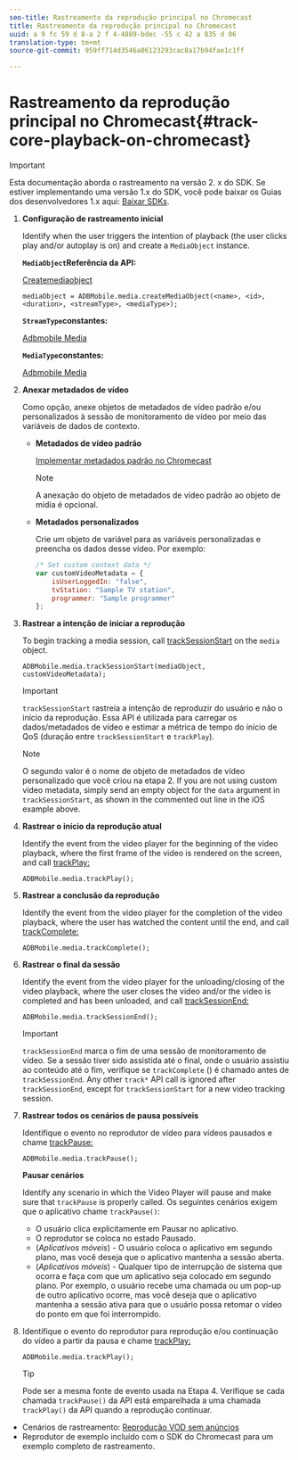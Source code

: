 ```yaml
---
seo-title: Rastreamento da reprodução principal no Chromecast
title: Rastreamento da reprodução principal no Chromecast
uuid: a 9 fc 59 d 8-a 2 f 4-4889-bdec -55 c 42 a 835 d 06
translation-type: tm+mt
source-git-commit: 959ff714d3546a06123293cac8a17b94fae1c1ff

---
```



# Rastreamento da reprodução principal no Chromecast{#track-core-playback-on-chromecast}

>[!IMPORTANT]
>
>Esta documentação aborda o rastreamento na versão 2. x do SDK. Se estiver implementando uma versão 1.x do SDK, você pode baixar os Guias dos desenvolvedores 1.x aqui: [Baixar SDKs](../../../sdk-implement/download-sdks.md).

1. **Configuração de rastreamento inicial**

   Identify when the user triggers the intention of playback (the user clicks play and/or autoplay is on) and create a `MediaObject` instance.

   **`MediaObject`Referência da API:**

   [Createmediaobject](https://adobe-marketing-cloud.github.io/media-sdks/reference/chromecast/ADBMobile.media.html#.createMediaObject)

   ```
   mediaObject = ADBMobile.media.createMediaObject(<name>, <id>, <duration>, <streamType>, <mediaType>); 
   ```

   **`StreamType`constantes:**

   [Adbmobile Media](https://adobe-marketing-cloud.github.io/media-sdks/reference/chromecast/ADBMobile.media.html#.StreamType)

   **`MediaType`constantes:**

   [Adbmobile Media](https://adobe-marketing-cloud.github.io/media-sdks/reference/chromecast/ADBMobile.media.html#.MediaType)

1. **Anexar metadados de vídeo**

   Como opção, anexe objetos de metadados de vídeo padrão e/ou personalizados à sessão de monitoramento de vídeo por meio das variáveis de dados de contexto.

   * **Metadados de vídeo padrão**

      [Implementar metadados padrão no Chromecast](../../../sdk-implement/track-av-playback/impl-std-metadata/impl-std-metadata-chromecast.md)

      >[!NOTE]
      >
      >A anexação do objeto de metadados de vídeo padrão ao objeto de mídia é opcional.

   * **Metadados personalizados**

      Crie um objeto de variável para as variáveis personalizadas e preencha os dados desse vídeo. Por exemplo:

      ```js
      /* Set custom context data */ 
      var customVideoMetadata = { 
          isUserLoggedIn: "false", 
          tvStation: "Sample TV station", 
          programmer: "Sample programmer" 
      };
      ```

1. **Rastrear a intenção de iniciar a reprodução**

   To begin tracking a media session, call [trackSessionStart](https://adobe-marketing-cloud.github.io/media-sdks/reference/chromecast/ADBMobile.media.html#.trackSessionStart) on the `media` object.

   ```
   ADBMobile.media.trackSessionStart(mediaObject, customVideoMetadata);
   ```

   >[!IMPORTANT]
   >
   >`trackSessionStart` rastreia a intenção de reproduzir do usuário e não o início da reprodução. Essa API é utilizada para carregar os dados/metadados de vídeo e estimar a métrica de tempo do início de QoS (duração entre `trackSessionStart` e `trackPlay`).

   >[!NOTE]
   >
   >O segundo valor é o nome de objeto de metadados de vídeo personalizado que você criou na etapa 2. If you are not using custom video metadata, simply send an empty object for the `data` argument in `trackSessionStart`, as shown in the commented out line in the iOS example above.

1. **Rastrear o início da reprodução atual**

   Identify the event from the video player for the beginning of the video playback, where the first frame of the video is rendered on the screen, and call [trackPlay:](https://adobe-marketing-cloud.github.io/media-sdks/reference/chromecast/ADBMobile.media.html#.trackPlay)

   ```
   ADBMobile.media.trackPlay();
   ```

1. **Rastrear a conclusão da reprodução**

   Identify the event from the video player for the completion of the video playback, where the user has watched the content until the end, and call [trackComplete:](https://adobe-marketing-cloud.github.io/media-sdks/reference/chromecast/ADBMobile.media.html#.trackComplete)

   ```
   ADBMobile.media.trackComplete();
   ```

1. **Rastrear o final da sessão**

   Identify the event from the video player for the unloading/closing of the video playback, where the user closes the video and/or the video is completed and has been unloaded, and call [trackSessionEnd:](https://adobe-marketing-cloud.github.io/media-sdks/reference/chromecast/ADBMobile.media.html#.trackSessionEnd)

   ```
   ADBMobile.media.trackSessionEnd();
   ```

   >[!IMPORTANT]
   >
   >`trackSessionEnd` marca o fim de uma sessão de monitoramento de vídeo. Se a sessão tiver sido assistida até o final, onde o usuário assistiu ao conteúdo até o fim, verifique se `trackComplete` () é chamado antes de `trackSessionEnd`. Any other `track*` API call is ignored after `trackSessionEnd`, except for `trackSessionStart` for a new video tracking session.

1. **Rastrear todos os cenários de pausa possíveis**

   Identifique o evento no reprodutor de vídeo para vídeos pausados e chame [trackPause:](https://adobe-marketing-cloud.github.io/media-sdks/reference/chromecast/ADBMobile.media.html#.trackPause)

   ```
   ADBMobile.media.trackPause();
   ```

   **Pausar cenários**

   Identify any scenario in which the Video Player will pause and make sure that `trackPause` is properly called. Os seguintes cenários exigem que o aplicativo chame `trackPause()`:

   * O usuário clica explicitamente em Pausar no aplicativo.
   * O reprodutor se coloca no estado Pausado.
   * (*Aplicativos móveis*) - O usuário coloca o aplicativo em segundo plano, mas você deseja que o aplicativo mantenha a sessão aberta.
   * (*Aplicativos móveis*) - Qualquer tipo de interrupção de sistema que ocorra e faça com que um aplicativo seja colocado em segundo plano. Por exemplo, o usuário recebe uma chamada ou um pop-up de outro aplicativo ocorre, mas você deseja que o aplicativo mantenha a sessão ativa para que o usuário possa retomar o vídeo do ponto em que foi interrompido.

1. Identifique o evento do reprodutor para reprodução e/ou continuação do vídeo a partir da pausa e chame [trackPlay:](https://adobe-marketing-cloud.github.io/media-sdks/reference/chromecast/ADBMobile.media.html#.trackComplete)

   ```
   ADBMobile.media.trackPlay();
   ```

   >[!TIP]
   >
   >Pode ser a mesma fonte de evento usada na Etapa 4. Verifique se cada chamada `trackPause()` da API está emparelhada a uma chamada `trackPlay()` da API quando a reprodução continuar.

* Cenários de rastreamento: [Reprodução VOD sem anúncios](../../../sdk-implement/tracking-scenarios/vod-no-intrs-details.md)
* Reprodutor de exemplo incluído com o SDK do Chromecast para um exemplo completo de rastreamento.

